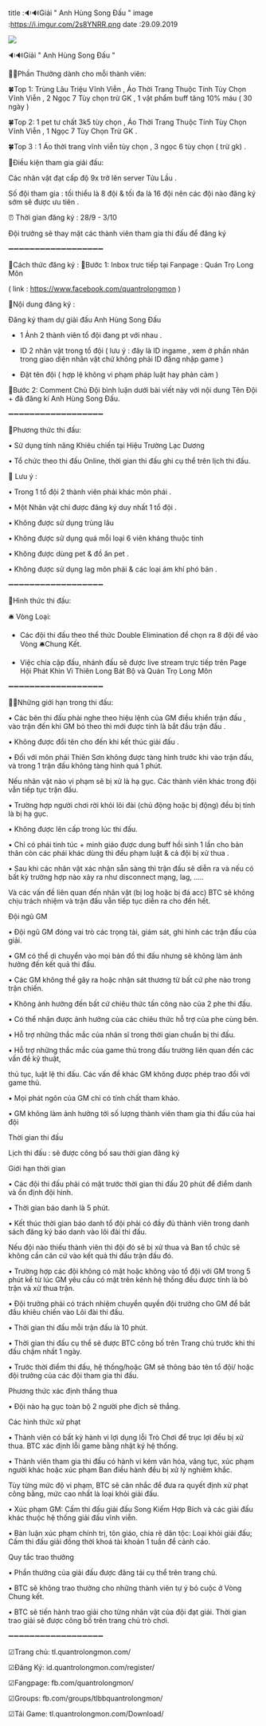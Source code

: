 title :🔉🔊Giải " Anh Hùng Song Đấu "
image :https://i.imgur.com/2s8YNRR.png
date  :29.09.2019

![](https://i.imgur.com/2s8YNRR.png)

🔉🔊Giải " Anh Hùng Song Đấu "

🎁🎁Phần Thưởng dành cho mỗi thành viên:

🍀Top 1: Trùng Lâu Triệu Vĩnh Viễn , Áo Thời Trang Thuộc Tính Tùy Chọn Vĩnh Viễn , 2 Ngọc 7 Tùy chọn trừ GK , 1 vật phẩm buff tăng 10% máu ( 30 ngày )

🍀Top 2: 1 pet tư chất 3k5 tùy chọn , Áo Thời Trang Thuộc Tính Tùy Chọn Vĩnh Viễn , 1 Ngọc 7 Tùy Chọn Trừ GK .

🍀Top 3 : 1 Áo thời trang vĩnh viễn tùy chọn , 3 ngọc 6 tùy chọn ( trừ gk) .

🔰Điều kiện tham gia giải đấu:

Các nhân vật đạt cấp độ 9x trở lên server Tửu Lầu .

Số đội tham gia : tối thiểu là 8 đội & tối đa là 16 đội nên các đội nào đăng ký sớm sẽ được ưu tiên .

⏰ Thời gian đăng ký : 28/9 - 3/10

Đội trưởng sẽ thay mặt các thành viên tham gia thi đấu để đăng ký

➖➖➖➖➖➖➖➖➖➖➖➖➖➖➖➖➖➖

🔰Cách thức đăng ký :
💠Bước 1: Inbox trưc tiếp tại Fanpage : Quán Trọ Long Môn

( link : https://www.facebook.com/quantrolongmon )

🔰Nội dung đăng ký :

Đăng ký tham dự giải đấu Anh Hùng Song Đấu

+ 1 Ảnh 2 thành viên tổ đội đang pt với nhau .

+ ID 2 nhân vật trong tổ đội ( lưu ý : đây là ID ingame , xem ở phần nhân trong giao diện nhân vật chứ không phải ID đăng nhập game )

+ Đặt tên đội ( hợp lệ không vi phạm pháp luật hay phản cảm )

💠Bước 2: Comment Chủ Đội bình luận dưới bài viết này với nội dung Tên Đội + đã đăng kí Anh Hùng Song Đấu.

➖➖➖➖➖➖➖➖➖➖➖➖➖➖➖➖➖➖

🔰Phương thức thi đấu:

• Sử dụng tính năng Khiêu chiến tại Hiệu Trường Lạc Dương

• Tổ chức theo thi đấu Online, thời gian thi đấu ghi cụ thể trên lịch thi đấu.

🔴 Lưu ý :

• Trong 1 tổ đội 2 thành viên phải khác môn phái .

• Một Nhân vật chỉ được đăng ký duy nhất 1 tổ đội .

• Không được sử dụng trùng lâu

• Không được sử dụng quá mỗi loại 6 viên kháng thuộc tính

• Không được dùng pet & đồ ăn pet .

• Không được sử dụng lag môn phái & các loại ám khí phó bản .

➖➖➖➖➖➖➖➖➖➖➖➖➖➖➖➖➖➖

🔰Hình thức thi đấu:

🛎 Vòng Loại:

+ Các đội thi đấu theo thể thức Double Elimination để chọn ra 8 đội để vào Vòng 🛎Chung Kết.

+ Việc chia cặp đấu, nhánh đấu sẽ được live stream trực tiếp trên Page Hội Phát Khìn Vì Thiên Long Bát Bộ và Quán Trọ Long Môn

➖➖➖➖➖➖➖➖➖➖➖➖➖➖➖➖➖➖

📛📛Những giới hạn trong thi đấu:

• Các bên thi đấu phải nghe theo hiệu lệnh của GM điều khiển trận đấu , vào trận đến khi GM bỏ theo thì mới được tính là bắt đầu trận đấu .

• Không được đổi tên cho đến khi kết thúc giải đấu .

• Đối với môn phái Thiên Sơn không được tàng hình trước khi vào trận đấu, và trong 1 trận đấu không tàng hình quá 1 phút.

Nếu nhân vật nào vi phạm sẽ bị xử là hạ gục. Các thành viên khác trong đội vẫn tiếp tục trận đấu.

• Trường hợp người chơi rời khỏi lôi đài (chủ động hoặc bị động) đều bị tính là bị hạ gục.

• Không được lên cấp trong lúc thi đấu.

• Chỉ có phái tinh túc + minh giáo được dung buff hồi sinh 1 lần cho bản thân còn các phái khác dùng thì đều phạm luật & cả đội bị xử thua .


• Sau khi các nhân vật xác nhận sẵn sàng thì trận đấu sẽ diễn ra và nếu có bất kỳ trường hợp nào xảy ra như disconnect mạng, lag, ….. 

Và các vấn đề liên quan đến nhân vật (bị log hoặc bị đá acc) BTC sẽ không chịu trách nhiệm và trận đấu vẫn tiếp tục diễn ra cho đến hết.

Đội ngũ GM

• Đội ngũ GM đóng vai trò các trọng tài, giám sát, ghi hình các trận đấu của giải.

• GM có thể di chuyển vào mọi bản đồ thi đấu nhưng sẽ không làm ảnh hưởng đến kết quả thi đấu.

• Các GM không thể gây ra hoặc nhận sát thương từ bất cứ phe nào trong trận chiến.

• Không ảnh hưởng đến bất cứ chiêu thức tấn công nào của 2 phe thi đấu.

• Có thể nhận được ảnh hưởng của các chiêu thức hỗ trợ của phe cùng bên.

• Hỗ trợ những thắc mắc của nhân sĩ trong thời gian chuẩn bị thi đấu.

• Hỗ trợ những thắc mắc của game thủ trong đấu trường liên quan đến các vấn đề kỹ thuật, 

thủ tục, luật lệ thi đấu. Các vấn đề khác GM không được phép trao đổi với game thủ.

• Mọi phát ngôn của GM chỉ có tính chất tham khảo.

• GM không làm ảnh hưởng tới số lượng thành viên tham gia thi đấu của hai đội

Thời gian thi đấu

Lịch thi đấu : sẽ được công bố sau thời gian đăng ký

Giới hạn thời gian

• Các đội thi đấu phải có mặt trước thời gian thi đấu 20 phút để điểm danh và ổn định đội hình.

• Thời gian báo danh là 5 phút.

• Kết thúc thời gian báo danh tổ đội phải có đầy đủ thành viên trong danh sách đăng ký báo danh vào lôi đài thi đấu.

Nếu đội nào thiếu thành viên thì đội đó sẽ bị xử thua và Ban tổ chức sẽ không cần căn cứ vào kết quả thi đấu trận đấu đó.

• Trường hợp các đội không có mặt hoặc không vào tổ đội với GM trong 5 phút kể từ lúc GM yêu cầu có mặt trên kênh hệ thống đều được tính là bỏ trận và xử thua trận.

• Đội trưởng phải có trách nhiệm chuyển quyền đội trưởng cho GM để bắt đầu khiêu chiến vào Lôi đài thi đấu.

• Thời gian thi đấu mỗi trận đấu là 10 phút.

• Thời gian thi đấu cụ thể sẽ được BTC công bố trên Trang chủ trước khi thi đấu chậm nhất 1 ngày.

• Trước thời điểm thi đấu, hệ thống/hoặc GM sẽ thông báo tên tổ đội/ hoặc đội trưởng của các đội tham gia thi đấu.

Phương thức xác định thắng thua

• Đội nào hạ gục toàn bộ 2 người phe địch sẽ thắng.

Các hình thức xử phạt

• Thành viên có bất kỳ hành vi lợi dụng lỗi Trò Chơi để trục lợi đều bị xử thua. BTC xác định lỗi game bằng nhật ký hệ thống.

• Thành viên tham gia thi đấu có hành vi kém văn hóa, văng tục, xúc phạm người khác hoặc xúc phạm Ban điều hành đều bị xử lý nghiêm khắc. 

Tùy từng mức độ vi phạm, BTC sẽ cân nhắc để đưa ra quyết định xử phạt công bằng, mức cao nhất là loại khỏi giải đấu.

• Xúc phạm GM: Cấm thi đấu giải đấu Song Kiếm Hợp Bích và các giải đấu khác thuộc hệ thống giải đấu vĩnh viễn.

• Bàn luận xúc phạm chính trị, tôn giáo, chia rẽ dân tộc: Loại khỏi giải đấu; Cấm thi đấu giải đồng thời khoá tài khoản 1 tuần để cảnh cáo.

Quy tắc trao thưởng

• Phần thưởng của giải đấu được đăng tải cụ thể trên trang chủ.

• BTC sẽ không trao thưởng cho những thành viên tự ý bỏ cuộc ở Vòng Chung kết.

• BTC sẽ tiến hành trao giải cho từng nhân vật của đội đạt giải. Thời gian trao giải sẽ được công bố trên trang chủ trò chơi.

➖➖➖➖➖➖➖➖➖➖➖➖➖➖➖➖➖➖

☑Trang chủ: tl.quantrolongmon.com/

☑Đăng Ký: id.quantrolongmon.com/register/

☑Fangpage: fb.com/quantrolongmon/

☑Groups: fb.com/groups/tlbbquantrolongmon/

☑Tải Game: tl.quantrolongmon.com/Download/
